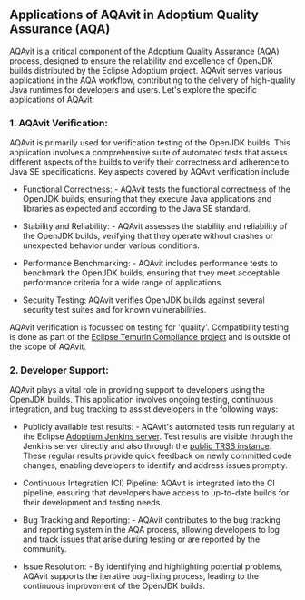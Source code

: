 ## Applications of AQAvit in Adoptium Quality Assurance (AQA)

AQAvit is a critical component of the Adoptium Quality Assurance (AQA) process, designed to ensure the reliability and excellence of OpenJDK builds distributed by the Eclipse Adoptium project. AQAvit serves various applications in the AQA workflow, contributing to the delivery of high-quality Java runtimes for developers and users. Let's explore the specific applications of AQAvit:

### 1. AQAvit Verification:
AQAvit is primarily used for verification testing of the OpenJDK builds. This application involves a comprehensive suite of automated tests that assess different aspects of the builds to verify their correctness and adherence to Java SE specifications. Key aspects covered by AQAvit verification include:

- Functional Correctness: - AQAvit tests the functional correctness of the OpenJDK builds, ensuring that they execute Java applications and libraries as expected and according to the Java SE standard.

- Stability and Reliability: - AQAvit assesses the stability and reliability of the OpenJDK builds, verifying that they operate without crashes or unexpected behavior under various conditions.

- Performance Benchmarking: - AQAvit includes performance tests to benchmark the OpenJDK builds, ensuring that they meet acceptable performance criteria for a wide range of applications.

- Security Testing: AQAvit verifies OpenJDK builds against several security test suites and for known vulnerabilities.

AQAvit verification is focussed on testing for 'quality'.  Compatibility testing is done as part of the [Eclipse Temurin Compliance project](https://projects.eclipse.org/projects/adoptium.temurin-compliance) and is outside of the scope of AQAvit.

### 2. Developer Support:
AQAvit plays a vital role in providing support to developers using the OpenJDK builds. This application involves ongoing testing, continuous integration, and bug tracking to assist developers in the following ways:

- Publicly available test results: - AQAvit's automated tests run regularly at the Eclipse [Adoptium Jenkins server](https://ci.adoptium.net/). 
 Test results are visible through the Jenkins server directly and also through the [public TRSS instance](https://trss.adoptium.net/).  These regular results provide quick feedback on newly committed code changes, enabling developers to identify and address issues promptly.

- Continuous Integration (CI) Pipeline: AQAvit is integrated into the CI pipeline, ensuring that developers have access to up-to-date builds for their development and testing needs.

- Bug Tracking and Reporting: - AQAvit contributes to the bug tracking and reporting system in the AQA process, allowing developers to log and track issues that arise during testing or are reported by the community.

- Issue Resolution: - By identifying and highlighting potential problems, AQAvit supports the iterative bug-fixing process, leading to the continuous improvement of the OpenJDK builds.

